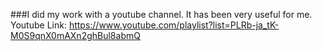 ###I did my work with a youtube channel. It has been very useful for me. 
Youtube Link: https://www.youtube.com/playlist?list=PLRb-ja_tK-M0S9qnX0mAXn2ghBul8abmQ
